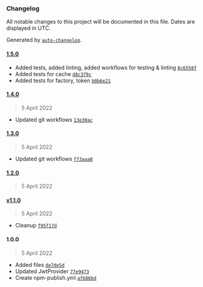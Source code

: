 ### Changelog

All notable changes to this project will be documented in this file. Dates are displayed in UTC.

Generated by [`auto-changelog`](https://github.com/CookPete/auto-changelog).

#### [1.5.0](https://github.com/xterr/react-authentication/compare/1.4.0...1.5.0)

- Added tests, added linting, added workflows for testing & linting [`8c6558f`](https://github.com/xterr/react-authentication/commit/8c6558fa1ad8df6babb189bf763782a292580bbb)
- Added tests for cache [`d8c379c`](https://github.com/xterr/react-authentication/commit/d8c379cb0e6062f73845217f0999704465ad98d0)
- Added tests for factory, token [`b0b6e21`](https://github.com/xterr/react-authentication/commit/b0b6e210b562c609d4980313c5837c212b5905d1)

#### [1.4.0](https://github.com/xterr/react-authentication/compare/1.3.0...1.4.0)

> 5 April 2022

- Updated git workflows [`13e30ac`](https://github.com/xterr/react-authentication/commit/13e30aca2b9fd763c9e04b0cdb53d60670aa3da6)

#### [1.3.0](https://github.com/xterr/react-authentication/compare/1.2.0...1.3.0)

> 5 April 2022

- Updated git workflows [`f73aaa8`](https://github.com/xterr/react-authentication/commit/f73aaa888bdedd68d29004567ed280ba486c30e6)

#### [1.2.0](https://github.com/xterr/react-authentication/compare/v1.1.0...1.2.0)

> 5 April 2022

#### [v1.1.0](https://github.com/xterr/react-authentication/compare/1.0.0...v1.1.0)

> 5 April 2022

- Cleanup [`f95f17d`](https://github.com/xterr/react-authentication/commit/f95f17d5eb91f2488cf476544b546e3529853e57)

#### 1.0.0

> 5 April 2022

- Added files [`de7de5d`](https://github.com/xterr/react-authentication/commit/de7de5d6c0b2bd4199405da0c929d78e4c7435d8)
- Updated JwtProvider [`77e9473`](https://github.com/xterr/react-authentication/commit/77e9473453aa6b92eacd59cf4573a2e280478460)
- Create npm-publish.yml [`afb86bd`](https://github.com/xterr/react-authentication/commit/afb86bd8837142161d7b3be990801159a1bae353)
